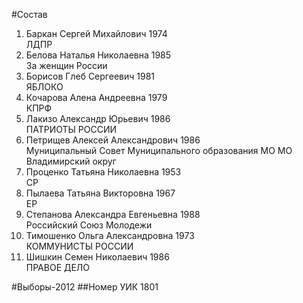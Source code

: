 #Состав
1. Баркан Сергей Михайлович 1974   
    ЛДПР
2. Белова Наталья Николаевна 1985   
    За женщин России
3. Борисов Глеб Сергеевич 1981   
    ЯБЛОКО
4. Кочарова Алена Андреевна 1979   
    КПРФ
5. Лакизо Александр Юрьевич 1986   
    ПАТРИОТЫ РОССИИ
6. Петрищев Алексей Александрович 1986   
    Муниципальный Совет Муниципального образования МО МО Владимирский округ
7. Проценко Татьяна Николаевна 1953   
    СР
8. Пылаева Татьяна Викторовна 1967   
    ЕР
9. Степанова Александра Евгеньевна 1988   
    Российский Союз Молодежи
10. Тимошенко Ольга Александровна 1973   
    КОММУНИСТЫ РОССИИ
11. Шишкин Семен Николаевич 1986   
    ПРАВОЕ ДЕЛО

#Выборы-2012
##Номер УИК
1801